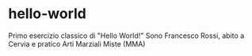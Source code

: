 # hello-world
Primo esercizio classico di "Hello World!"
Sono Francesco Rossi, abito a Cervia e pratico Arti Marziali Miste (MMA)

